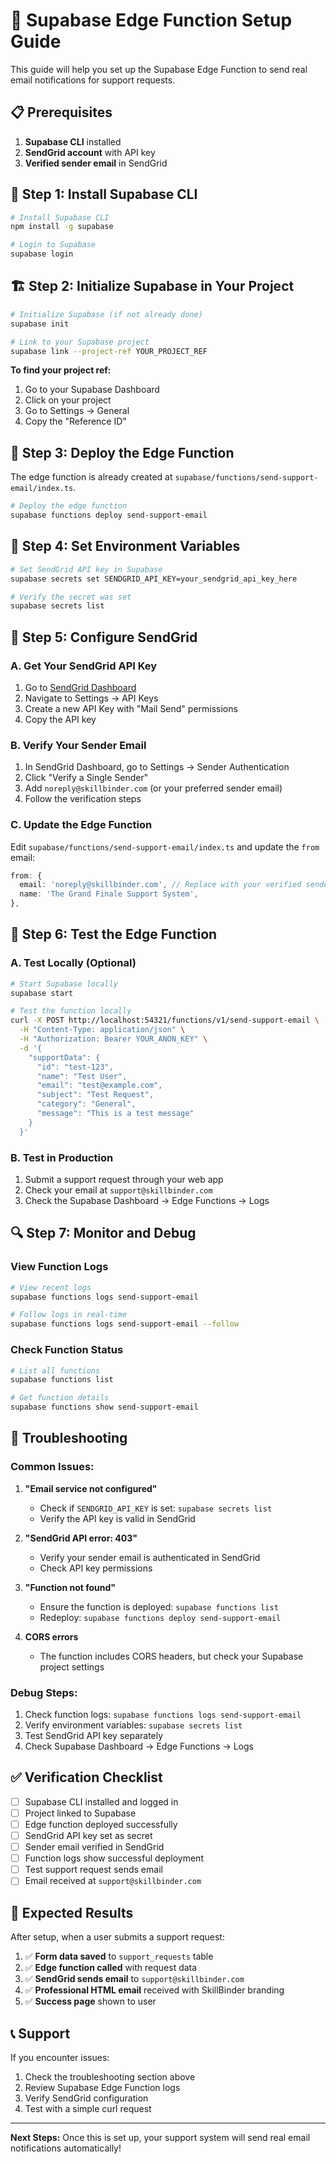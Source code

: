 # 🚀 Supabase Edge Function Setup Guide

This guide will help you set up the Supabase Edge Function to send real email notifications for support requests.

## 📋 **Prerequisites**

1. **Supabase CLI** installed
2. **SendGrid account** with API key
3. **Verified sender email** in SendGrid

## 🔧 **Step 1: Install Supabase CLI**

```bash
# Install Supabase CLI
npm install -g supabase

# Login to Supabase
supabase login
```

## 🏗️ **Step 2: Initialize Supabase in Your Project**

```bash
# Initialize Supabase (if not already done)
supabase init

# Link to your Supabase project
supabase link --project-ref YOUR_PROJECT_REF
```

**To find your project ref:**
1. Go to your Supabase Dashboard
2. Click on your project
3. Go to Settings → General
4. Copy the "Reference ID"

## 📁 **Step 3: Deploy the Edge Function**

The edge function is already created at `supabase/functions/send-support-email/index.ts`.

```bash
# Deploy the edge function
supabase functions deploy send-support-email
```

## 🔑 **Step 4: Set Environment Variables**

```bash
# Set SendGrid API key in Supabase
supabase secrets set SENDGRID_API_KEY=your_sendgrid_api_key_here

# Verify the secret was set
supabase secrets list
```

## 📧 **Step 5: Configure SendGrid**

### **A. Get Your SendGrid API Key**
1. Go to [SendGrid Dashboard](https://app.sendgrid.com/)
2. Navigate to Settings → API Keys
3. Create a new API Key with "Mail Send" permissions
4. Copy the API key

### **B. Verify Your Sender Email**
1. In SendGrid Dashboard, go to Settings → Sender Authentication
2. Click "Verify a Single Sender"
3. Add `noreply@skillbinder.com` (or your preferred sender email)
4. Follow the verification steps

### **C. Update the Edge Function**
Edit `supabase/functions/send-support-email/index.ts` and update the `from` email:

```typescript
from: {
  email: 'noreply@skillbinder.com', // Replace with your verified sender
  name: 'The Grand Finale Support System',
},
```

## 🧪 **Step 6: Test the Edge Function**

### **A. Test Locally (Optional)**
```bash
# Start Supabase locally
supabase start

# Test the function locally
curl -X POST http://localhost:54321/functions/v1/send-support-email \
  -H "Content-Type: application/json" \
  -H "Authorization: Bearer YOUR_ANON_KEY" \
  -d '{
    "supportData": {
      "id": "test-123",
      "name": "Test User",
      "email": "test@example.com",
      "subject": "Test Request",
      "category": "General",
      "message": "This is a test message"
    }
  }'
```

### **B. Test in Production**
1. Submit a support request through your web app
2. Check your email at `support@skillbinder.com`
3. Check the Supabase Dashboard → Edge Functions → Logs

## 🔍 **Step 7: Monitor and Debug**

### **View Function Logs**
```bash
# View recent logs
supabase functions logs send-support-email

# Follow logs in real-time
supabase functions logs send-support-email --follow
```

### **Check Function Status**
```bash
# List all functions
supabase functions list

# Get function details
supabase functions show send-support-email
```

## 🚨 **Troubleshooting**

### **Common Issues:**

1. **"Email service not configured"**
   - Check if `SENDGRID_API_KEY` is set: `supabase secrets list`
   - Verify the API key is valid in SendGrid

2. **"SendGrid API error: 403"**
   - Verify your sender email is authenticated in SendGrid
   - Check API key permissions

3. **"Function not found"**
   - Ensure the function is deployed: `supabase functions list`
   - Redeploy: `supabase functions deploy send-support-email`

4. **CORS errors**
   - The function includes CORS headers, but check your Supabase project settings

### **Debug Steps:**
1. Check function logs: `supabase functions logs send-support-email`
2. Verify environment variables: `supabase secrets list`
3. Test SendGrid API key separately
4. Check Supabase Dashboard → Edge Functions → Logs

## ✅ **Verification Checklist**

- [ ] Supabase CLI installed and logged in
- [ ] Project linked to Supabase
- [ ] Edge function deployed successfully
- [ ] SendGrid API key set as secret
- [ ] Sender email verified in SendGrid
- [ ] Function logs show successful deployment
- [ ] Test support request sends email
- [ ] Email received at `support@skillbinder.com`

## 🎯 **Expected Results**

After setup, when a user submits a support request:

1. ✅ **Form data saved** to `support_requests` table
2. ✅ **Edge function called** with request data
3. ✅ **SendGrid sends email** to `support@skillbinder.com`
4. ✅ **Professional HTML email** received with SkillBinder branding
5. ✅ **Success page** shown to user

## 📞 **Support**

If you encounter issues:
1. Check the troubleshooting section above
2. Review Supabase Edge Function logs
3. Verify SendGrid configuration
4. Test with a simple curl request

---

**Next Steps:** Once this is set up, your support system will send real email notifications automatically! 